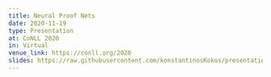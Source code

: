 ```yaml
---
title: Neural Proof Nets
date: 2020-11-19
type: Presentation
at: CoNLL 2020
in: Virtual
venue_link: https://conll.org/2020
slides: https://raw.githubusercontent.com/konstantinosKokos/presentations/master/ConLL2020/npn.pdf
---
```

